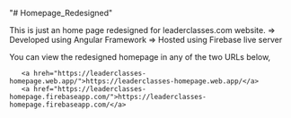 "# Homepage_Redesigned" 

This is just an home page redesigned for leaderclasses.com website.
   => Developed using Angular Framework
   => Hosted using Firebase live server
   
You can view the redesigned homepage in any of the two URLs below,

       <a hreh="https://leaderclasses-homepage.web.app/">https://leaderclasses-homepage.web.app/</a>
       <a href="https://leaderclasses-homepage.firebaseapp.com/">https://leaderclasses-homepage.firebaseapp.com/</a>
